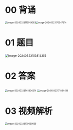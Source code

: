 # 00 背诵

<img src="https://cvp.oss-cn-shanghai.aliyuncs.com/picgo/202403261139269.png" alt="image-20240326113913083" style="zoom:50%;" /><img src="https://cvp.oss-cn-shanghai.aliyuncs.com/picgo/202403231705768.png" alt="image-20240323170547614" style="zoom:50%;" />



# 01 题目

<img src="https://cvp.oss-cn-shanghai.aliyuncs.com/picgo/202403231538523.png" alt="image-20240323153814355" style="zoom: 67%;" />



# 02 答案

<img src="https://cvp.oss-cn-shanghai.aliyuncs.com/picgo/202403261453332.png" alt="image-20240326145304214" style="zoom:50%;" />

<img src="https://cvp.oss-cn-shanghai.aliyuncs.com/picgo/202403231718602.png" alt="image-20240323171834418" style="zoom:50%;" />



# 03 视频解析

<img src="https://cvp.oss-cn-shanghai.aliyuncs.com/picgo/202403231705784.png" alt="image-20240323170530555" style="zoom:50%;" />
